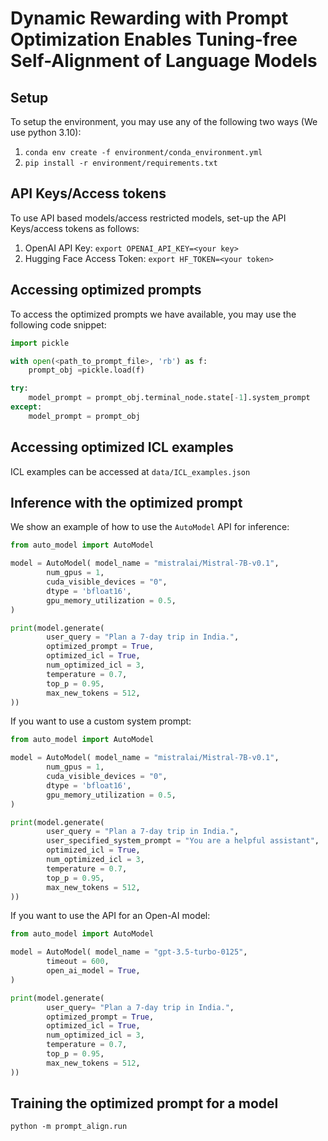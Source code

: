 # Dynamic Rewarding with Prompt Optimization Enables Tuning-free Self-Alignment of Language Models

## Setup 

To setup the environment, you may use any of the following two ways (We use python 3.10):
1. `conda env create -f environment/conda_environment.yml`
2. `pip install -r environment/requirements.txt`

## API Keys/Access tokens

To use API based models/access restricted models, set-up the API Keys/access tokens as follows:
1. OpenAI API Key: `export OPENAI_API_KEY=<your key>`
2. Hugging Face Access Token: `export HF_TOKEN=<your token>`

## Accessing optimized prompts

To access the optimized prompts we have available, you may use the following code snippet:
```python
import pickle 

with open(<path_to_prompt_file>, 'rb') as f:
    prompt_obj =pickle.load(f)

try:
    model_prompt = prompt_obj.terminal_node.state[-1].system_prompt
except:
    model_prompt = prompt_obj
```

## Accessing optimized ICL examples

ICL examples can be accessed at `data/ICL_examples.json`


## Inference with the optimized prompt
We show an example of how to use the `AutoModel` API for inference:

```python
from auto_model import AutoModel

model = AutoModel( model_name = "mistralai/Mistral-7B-v0.1",
        num_gpus = 1,
        cuda_visible_devices = "0",
        dtype = 'bfloat16',
        gpu_memory_utilization = 0.5,
)

print(model.generate(
        user_query = "Plan a 7-day trip in India.",
        optimized_prompt = True,
        optimized_icl = True,
        num_optimized_icl = 3,
        temperature = 0.7,
        top_p = 0.95,
        max_new_tokens = 512,
))
```

If you want to use a custom system prompt: 

```python
from auto_model import AutoModel

model = AutoModel( model_name = "mistralai/Mistral-7B-v0.1",
        num_gpus = 1,
        cuda_visible_devices = "0",
        dtype = 'bfloat16',
        gpu_memory_utilization = 0.5,
)

print(model.generate(
        user_query = "Plan a 7-day trip in India.",
        user_specified_system_prompt = "You are a helpful assistant",
        optimized_icl = True,
        num_optimized_icl = 3,
        temperature = 0.7,
        top_p = 0.95,
        max_new_tokens = 512,
))
```


If you want to use the API for an Open-AI model: 

```python
from auto_model import AutoModel

model = AutoModel( model_name = "gpt-3.5-turbo-0125",
        timeout = 600,
        open_ai_model = True,
)

print(model.generate(
        user_query= "Plan a 7-day trip in India.",
        optimized_prompt = True,
        optimized_icl = True,
        num_optimized_icl = 3,
        temperature = 0.7,
        top_p = 0.95,
        max_new_tokens = 512,
))
```

## Training the optimized prompt for a model

`python -m prompt_align.run`
